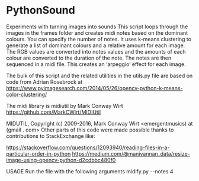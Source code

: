 # PythonSound
Experiments with turning images into sounds
This script loops through the images in the frames folder and creates midi notes based on the dominant colours. You can specify the number of notes. It uses k-means clustering to generate a list of dominant colours and a relative amount for each image. The RGB values are converted into notes values and the amounts of each colour are converted to the duration of the note. The notes are then sequenced in a midi file. This creates an ‘arpeggio’ effect for each image.

The bulk of this script and the related utilities in the utils.py file are based on code from Adrian Rosebrock at
https://www.pyimagesearch.com/2014/05/26/opencv-python-k-means-color-clustering/

The midi library is midiutil by Mark Conway Wirt
https://github.com/MarkCWirt/MIDIUtil

MIDUTIL, Copyright (c) 2009-2016, Mark Conway Wirt <emergentmusics) at (gmail . com>
Other parts of this code were made possible thanks to contributions to StackExchange like:

https://stackoverflow.com/questions/12093940/reading-files-in-a-particular-order-in-python
https://medium.com/@manivannan_data/resize-image-using-opencv-python-d2cdbbc480f0

USAGE
Run the file with the following arguments
midify.py  --notes 4
